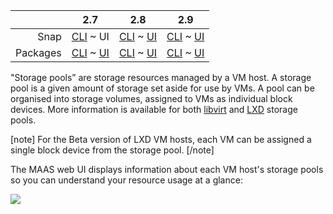 <!-- deb-2-7-cli
||2.7|2.8|2.9|
|-----:|:-----:|:-----:|:-----:|
|Snap|[CLI](/t/vm-host-storage-pools/3222) ~ [UI](/t/vm-host-storage-pools/3223)|[CLI](/t/vm-host-storage-pools/3224) ~ [UI](/t/vm-host-storage-pools/3225)|[CLI](/t/vm-host-storage-pools/3226) ~ [UI](/t/vm-host-storage-pools/3227)|
|Packages|CLI ~ [UI](/t/vm-host-storage-pools/3229)|[CLI](/t/vm-host-storage-pools/3230) ~ [UI](/t/vm-host-storage-pools/3231)|[CLI](/t/vm-host-storage-pools/3232) ~ [UI](/t/vm-host-storage-pools/3233)|
 deb-2-7-cli -->

<!-- deb-2-7-ui
||2.7|2.8|2.9|
|-----:|:-----:|:-----:|:-----:|
|Snap|[CLI](/t/vm-host-storage-pools/3222) ~ [UI](/t/vm-host-storage-pools/3223)|[CLI](/t/vm-host-storage-pools/3224) ~ [UI](/t/vm-host-storage-pools/3225)|[CLI](/t/vm-host-storage-pools/3226) ~ [UI](/t/vm-host-storage-pools/3227)|
|Packages|[CLI](/t/vm-host-storage-pools/3228) ~ UI|[CLI](/t/vm-host-storage-pools/3230) ~ [UI](/t/vm-host-storage-pools/3231)|[CLI](/t/vm-host-storage-pools/3232) ~ [UI](/t/vm-host-storage-pools/3233)|
 deb-2-7-ui -->

<!-- deb-2-8-cli
||2.7|2.8|2.9|
|-----:|:-----:|:-----:|:-----:|
|Snap|[CLI](/t/vm-host-storage-pools/3222) ~ [UI](/t/vm-host-storage-pools/3223)|[CLI](/t/vm-host-storage-pools/3224) ~ [UI](/t/vm-host-storage-pools/3225)|[CLI](/t/vm-host-storage-pools/3226) ~ [UI](/t/vm-host-storage-pools/3227)|
|Packages|[CLI](/t/vm-host-storage-pools/3228) ~ [UI](/t/vm-host-storage-pools/3229)|CLI ~ [UI](/t/vm-host-storage-pools/3231)|[CLI](/t/vm-host-storage-pools/3232) ~ [UI](/t/vm-host-storage-pools/3233)|
 deb-2-8-cli -->

<!-- deb-2-8-ui
||2.7|2.8|2.9|
|-----:|:-----:|:-----:|:-----:|
|Snap|[CLI](/t/vm-host-storage-pools/3222) ~ [UI](/t/vm-host-storage-pools/3223)|[CLI](/t/vm-host-storage-pools/3224) ~ [UI](/t/vm-host-storage-pools/3225)|[CLI](/t/vm-host-storage-pools/3226) ~ [UI](/t/vm-host-storage-pools/3227)|
|Packages|[CLI](/t/vm-host-storage-pools/3228) ~ [UI](/t/vm-host-storage-pools/3229)|[CLI](/t/vm-host-storage-pools/3230) ~ UI|[CLI](/t/vm-host-storage-pools/3232) ~ [UI](/t/vm-host-storage-pools/3233)|
 deb-2-8-ui -->

<!-- deb-2-9-cli
||2.7|2.8|2.9|
|-----:|:-----:|:-----:|:-----:|
|Snap|[CLI](/t/vm-host-storage-pools/3222) ~ [UI](/t/vm-host-storage-pools/3223)|[CLI](/t/vm-host-storage-pools/3224) ~ [UI](/t/vm-host-storage-pools/3225)|[CLI](/t/vm-host-storage-pools/3226) ~ [UI](/t/vm-host-storage-pools/3227)|
|Packages|[CLI](/t/vm-host-storage-pools/3228) ~ [UI](/t/vm-host-storage-pools/3229)|[CLI](/t/vm-host-storage-pools/3230) ~ [UI](/t/vm-host-storage-pools/3231)|CLI ~ [UI](/t/vm-host-storage-pools/3233)|
 deb-2-9-cli -->

<!-- deb-2-9-ui
||2.7|2.8|2.9|
|-----:|:-----:|:-----:|:-----:|
|Snap|[CLI](/t/vm-host-storage-pools/3222) ~ [UI](/t/vm-host-storage-pools/3223)|[CLI](/t/vm-host-storage-pools/3224) ~ [UI](/t/vm-host-storage-pools/3225)|[CLI](/t/vm-host-storage-pools/3226) ~ [UI](/t/vm-host-storage-pools/3227)|
|Packages|[CLI](/t/vm-host-storage-pools/3228) ~ [UI](/t/vm-host-storage-pools/3229)|[CLI](/t/vm-host-storage-pools/3230) ~ [UI](/t/vm-host-storage-pools/3231)|[CLI](/t/vm-host-storage-pools/3232) ~ UI|
 deb-2-9-ui -->

<!-- snap-2-7-cli
||2.7|2.8|2.9|
|-----:|:-----:|:-----:|:-----:|
|Snap|CLI ~ [UI](/t/vm-host-storage-pools/3223)|[CLI](/t/vm-host-storage-pools/3224) ~ [UI](/t/vm-host-storage-pools/3225)|[CLI](/t/vm-host-storage-pools/3226) ~ [UI](/t/vm-host-storage-pools/3227)|
|Packages|[CLI](/t/vm-host-storage-pools/3228) ~ [UI](/t/vm-host-storage-pools/3229)|[CLI](/t/vm-host-storage-pools/3230) ~ [UI](/t/vm-host-storage-pools/3231)|[CLI](/t/vm-host-storage-pools/3232) ~ [UI](/t/vm-host-storage-pools/3233)|
 snap-2-7-cli -->

||2.7|2.8|2.9|
|-----:|:-----:|:-----:|:-----:|
|Snap|[CLI](/t/vm-host-storage-pools/3222) ~ UI|[CLI](/t/vm-host-storage-pools/3224) ~ [UI](/t/vm-host-storage-pools/3225)|[CLI](/t/vm-host-storage-pools/3226) ~ [UI](/t/vm-host-storage-pools/3227)|
|Packages|[CLI](/t/vm-host-storage-pools/3228) ~ [UI](/t/vm-host-storage-pools/3229)|[CLI](/t/vm-host-storage-pools/3230) ~ [UI](/t/vm-host-storage-pools/3231)|[CLI](/t/vm-host-storage-pools/3232) ~ [UI](/t/vm-host-storage-pools/3233)|

<!-- snap-2-8-cli
||2.7|2.8|2.9|
|-----:|:-----:|:-----:|:-----:|
|Snap|[CLI](/t/vm-host-storage-pools/3222) ~ [UI](/t/vm-host-storage-pools/3223)|CLI ~ [UI](/t/vm-host-storage-pools/3225)|[CLI](/t/vm-host-storage-pools/3226) ~ [UI](/t/vm-host-storage-pools/3227)|
|Packages|[CLI](/t/vm-host-storage-pools/3228) ~ [UI](/t/vm-host-storage-pools/3229)|[CLI](/t/vm-host-storage-pools/3230) ~ [UI](/t/vm-host-storage-pools/3231)|[CLI](/t/vm-host-storage-pools/3232) ~ [UI](/t/vm-host-storage-pools/3233)|
 snap-2-8-cli -->

<!-- snap-2-8-ui
||2.7|2.8|2.9|
|-----:|:-----:|:-----:|:-----:|
|Snap|[CLI](/t/vm-host-storage-pools/3222) ~ [UI](/t/vm-host-storage-pools/3223)|[CLI](/t/vm-host-storage-pools/3224) ~ UI|[CLI](/t/vm-host-storage-pools/3226) ~ [UI](/t/vm-host-storage-pools/3227)|
|Packages|[CLI](/t/vm-host-storage-pools/3228) ~ [UI](/t/vm-host-storage-pools/3229)|[CLI](/t/vm-host-storage-pools/3230) ~ [UI](/t/vm-host-storage-pools/3231)|[CLI](/t/vm-host-storage-pools/3232) ~ [UI](/t/vm-host-storage-pools/3233)|
 snap-2-8-ui -->

<!-- snap-2-9-cli
||2.7|2.8|2.9|
|-----:|:-----:|:-----:|:-----:|
|Snap|[CLI](/t/vm-host-storage-pools/3222) ~ [UI](/t/vm-host-storage-pools/3223)|[CLI](/t/vm-host-storage-pools/3224) ~ [UI](/t/vm-host-storage-pools/3225)|CLI ~ [UI](/t/vm-host-storage-pools/3227)|
|Packages|[CLI](/t/vm-host-storage-pools/3228) ~ [UI](/t/vm-host-storage-pools/3229)|[CLI](/t/vm-host-storage-pools/3230) ~ [UI](/t/vm-host-storage-pools/3231)|[CLI](/t/vm-host-storage-pools/3232) ~ [UI](/t/vm-host-storage-pools/3233)|
 snap-2-9-cli -->

<!-- snap-2-9-ui
||2.7|2.8|2.9|
|-----:|:-----:|:-----:|:-----:|
|Snap|[CLI](/t/vm-host-storage-pools/3222) ~ [UI](/t/vm-host-storage-pools/3223)|[CLI](/t/vm-host-storage-pools/3224) ~ [UI](/t/vm-host-storage-pools/3225)|[CLI](/t/vm-host-storage-pools/3226) ~ UI|
|Packages|[CLI](/t/vm-host-storage-pools/3228) ~ [UI](/t/vm-host-storage-pools/3229)|[CLI](/t/vm-host-storage-pools/3230) ~ [UI](/t/vm-host-storage-pools/3231)|[CLI](/t/vm-host-storage-pools/3232) ~ [UI](/t/vm-host-storage-pools/3233)|
 snap-2-9-ui -->

"Storage pools” are storage resources managed by a VM host. A storage pool is a given amount of storage set aside for use by VMs. A pool can be organised into storage volumes, assigned to VMs as individual block devices. More information is available for both [libvirt](https://libvirt.org/storage.html) and [LXD](https://lxd.readthedocs.io/en/latest/storage/) storage pools.

[note]
For the Beta version of LXD VM hosts, each VM can be assigned a single block device from the storage pool.
[/note]

The MAAS web UI displays information about each VM host's storage pools so you can understand your resource usage at a glance:

<a href="https://discourse.maas.io/uploads/default/original/1X/3387f256f9bd02f7fc2079f119377305256973c8.jpeg" target = "_blank"><img src="https://discourse.maas.io/uploads/default/original/1X/3387f256f9bd02f7fc2079f119377305256973c8.jpeg"></a>

<!-- snap-2-7-cli snap-2-8-cli snap-2-9-cli deb-2-7-cli deb-2-8-cli deb-2-9-cli
Retrieve VM host storage pool information with the following command:

```
maas $PROFILE vm-host read $VM_HOST_ID
```

or, to get tabular output, try:

```
maas admin vm-host read 5 \
| jq -r '(["NAME","TYPE","PATH","TOTAL","USED","AVAIL"]) 
| (,. map(length*"-"))), (.storage_pools[] 
| [.name, .type, .path, .total, used, .available]) | @tsv' \
| column -t
```

snap-2-7-cli snap-2-8-cli snap-2-9-cli deb-2-7-cli deb-2-8-cli deb-2-9-cli -->